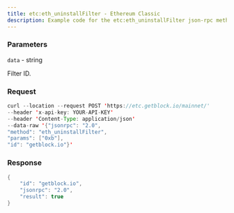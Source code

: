 ```yaml
---
title: etc:eth_uninstallFilter - Ethereum Classic
description: Example code for the etc:eth_uninstallFilter json-rpc method. Сomplete guide on how to use etc:eth_uninstallFilter json-rpc in GetBlock.io Web3 documentation.
---
```


### Parameters


`data` - string

Filter ID.

### Request

``` java
curl --location --request POST 'https://etc.getblock.io/mainnet/' 
--header 'x-api-key: YOUR-API-KEY' 
--header 'Content-Type: application/json' 
--data-raw '{"jsonrpc": "2.0",
"method": "eth_uninstallFilter",
"params": ["0xb"],
"id": "getblock.io"}'
```

###  Response

``` java
{
    "id": "getblock.io",
    "jsonrpc": "2.0",
    "result": true
}
```

